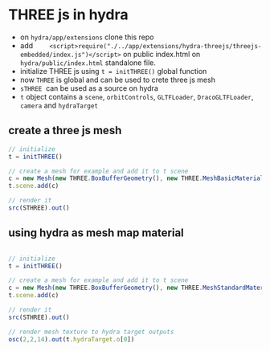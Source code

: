 # THREE js in hydra

- on `hydra/app/extensions` clone this repo
- add `    <script>require("./../app/extensions/hydra-threejs/threejs-embedded/index.js")</script>` on public index.html on `hydra/public/index.html` standalone file.
- initialize THREE js using `t = initTHREE()` global function
- now `THREE` is global and can be used to crete three js mesh
- `sTHREE`  can be used as a source on hydra
- `t` object contains a `scene`, `orbitControls`, `GLTFLoader`, `DracoGLTFLoader`, `camera` and `hydraTarget`


## create a three js mesh

```javascript
// initialize
t = initTHREE()

// create a mesh for example and add it to t scene
c = new Mesh(new THREE.BoxBufferGeometry(), new THREE.MeshBasicMaterial())
t.scene.add(c)

// render it
src(STHREE).out()

```


## using hydra as mesh map material

```javascript

// initialize
t = initTHREE()

// create a mesh for example and add it to t scene
c = new Mesh(new THREE.BoxBufferGeometry(), new THREE.MeshStandardMaterial({map: t.hydraTarget.o[0]}))
t.scene.add(c)

// render it
src(STHREE).out()

// render mesh texture to hydra target outputs
osc(2,2,14).out(t.hydraTarget.o[0])
```

